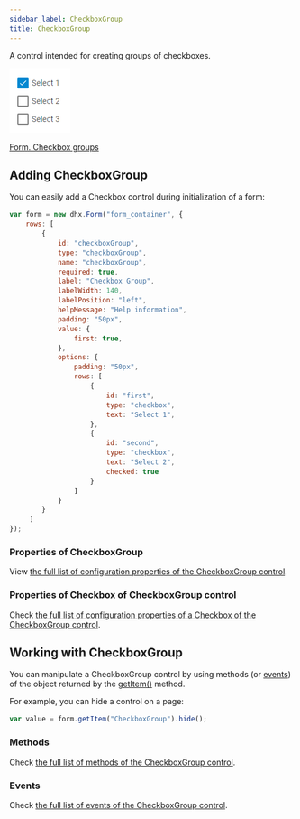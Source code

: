 ```yaml
---
sidebar_label: CheckboxGroup
title: CheckboxGroup
---          
```


A control intended for creating groups of checkboxes.

![CheckboxGroup control](../assets/form/form_checkboxgroup.png)

[Form. Checkbox groups](https://snippet.dhtmlx.com/p89u4ovb)

## Adding CheckboxGroup

You can easily add a Checkbox control during initialization of a form:

~~~js
var form = new dhx.Form("form_container", { 
    rows: [
        {
			id: "checkboxGroup",
			type: "checkboxGroup",
			name: "checkboxGroup",
			required: true,
			label: "Checkbox Group",
			labelWidth: 140,
			labelPosition: "left",
			helpMessage: "Help information",
			padding: "50px",
			value: {
				first: true,
			},
			options: {
				padding: "50px",
				rows: [
					{
						id: "first",
						type: "checkbox",
						text: "Select 1",
					},
					{
						id: "second",
						type: "checkbox",
						text: "Select 2",
						checked: true
					}
				]
			}
		}
     ]
});
~~~

### Properties of CheckboxGroup 

View [the full list of configuration properties of the CheckboxGroup control](form/api/checkbox_group/api_checkboxgroup_properties.md).

### Properties of Checkbox of CheckboxGroup control

Check [the full list of configuration properties of a Checkbox of the CheckboxGroup control](form/api/checkbox_group/api_checkboxgroup_properties.md#properties-of-a-checkbox-of-checkboxgroup).

## Working with CheckboxGroup

You can manipulate a CheckboxGroup control by using methods (or [events](#eventhandling)) of the object returned by the [getItem()](form/api/form_getitem_method.md) method.

For example, you can hide a control on a page:

~~~js
var value = form.getItem("CheckboxGroup").hide();
~~~

### Methods 

Check [the full list of methods of the CheckboxGroup control](form/api/api_overview.md#methods-4).

### Events 

Check [the full list of events of the CheckboxGroup control](form/api/api_overview.md#events-4).